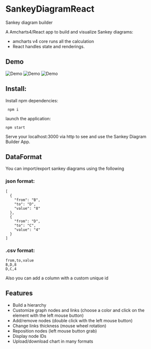 # SankeyDiagramReact

Sankey diagram builder

A Amcharts4/React app to build and visualize Sankey diagrams:

- amcharts v4 core runs all the calculation 
- React handles state and renderings.

## Demo
![Demo](https://s9.gifyu.com/images/sankeyGifDemo1.gif)
![Demo](https://s9.gifyu.com/images/sankeyGifDemo2.gif)
![Demo](https://s9.gifyu.com/images/sankeyGifDemo3.gif)
## Install:

Install npm dependencies:

` npm i`

launch the application:

`npm start`

Serve your localhost:3000 via http to see and use the Sankey Diagram Builder App. 

## DataFormat

You can import/export sankey diagrams using the following 

### json format:

```
[
  {
    "from": "B",
    "to": "D",
    "value": "8"
  },
  {
    "from": "D",
    "to": "C",
    "value": "4"
  }
]
```
### .csv format:
```
from,to,value
B,D,8
D,C,4

```
Also you can add a column with a custom unique id

## Features

- Build a hierarchy
- Customize graph nodes and links (choose a color and click on the element with the left mouse button)
- Add/remove nodes (double click with the left mouse button)
- Change links thickness (mouse wheel rotation)
- Reposition nodes (left mouse button grab)
- Display node IDs
- Upload/download chart in many formats

